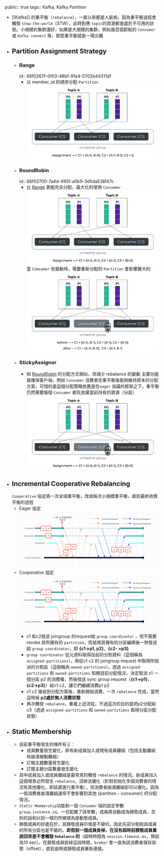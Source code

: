 public:: true
tags:: Kafka, Kafka Partition

- [[Kafka]] 的重平衡（`rebalance`），一直以來都是人詬病。因為重平衡過程會觸發 `stop-the-world`（STW），此時對應 `topic`的資源都會處於不可用的狀態。小規模的集群還好，如果是大規模的集群，例如幾百個節點的 `Consumer` 或 `Kafka connect` 等，那麼重平衡就是一場災難
- ## Partition Assignment Strategy
	- ### Range
	  id:: 66f0267f-0f03-48bf-91e4-5702b44311df
		- 以 member_id 的順序分配 `Partition`
		  ![image.png](../assets/image_1727014729534_0.png)
	- ### RoundRobin
	  id:: 66f02700-7a4d-495f-a0b9-3d5da538f47c
		- 比 [Range](((66f0267f-0f03-48bf-91e4-5702b44311df))) 更能完全分配，最大化的使用 `Consumer`
		  ![image.png](../assets/image_1727014799185_0.png)
		  當 `Comsumer` 有變動時，需要重新分配的 `Partition` 會影響蠻大的
		  ![image.png](../assets/image_1727014942717_0.png)
	- ### StickyAssignor
		- 和 [RoundRobin](((66f02700-7a4d-495f-a0b9-3d5da538f47c))) 的分配方式相似，但減少 rebalance 的變動
		  主要功能是確保客戶端，例如 `Consumer` 消費者在重平衡後能夠維持原本的分配方案，可惜的是這個分配策略依舊是在`eager` 協議的框架之下，重平衡仍然需要每個 `Consumer` 都先放棄當前持有的資源（分區）
		  ![image.png](../assets/image_1727015050936_0.png)
- ## Incremental Cooperative Rebalancing
  `Cooperative` 協定將一次全域重平衡，改成每次小規模重平衡，直到最終收斂平衡的過程
	- Eager 協定
	  ![image.png](../assets/image_1727015811894_0.png)
	- Cooperative 協定
	  ![image.png](../assets/image_1727015889283_0.png)
		- c1 和c2發送 joingroup 的request給 `group coordinator` ，但不需要 revoke 其所擁有的 `partition`，而是將其擁有的分區編碼後一併發送給 `group coordinator`，即 **{c1->p1, p2}**，**{c2- >p3}**
		- `group coordinator` 從元資料取得目前的分割資料（這個稱為 `assigned-partitions`），再從c1 c2 的 joingroup request 中取得所指派的分割區（這個稱為 `owned-partitions`），透過 `assigned-partitions` 和 `owned-partitions` 知曉目前分配情況，決定取消 c1 一個分區 p2 的消費權，然後發送 sync group request（**{c1->p1}**，**{c2->p3}**）給c1 c2，讓它們繼續消費p1 p2
		- c1 c2 接收到分配方案後，重新開始消費，一次 `rebalance` 完成，當然這時候 **p2處於無人消費狀態**
		- 再次觸發 `rebalance`，重複上述流程，不過這次的目的是把p2分配給c3（透過 `assigned-partitions` 和 `owned-partitions` 取得分區分配狀態）
- ## Static Membership
	- 目前重平衡發生的條件有三：
		- 成員數量發生變化，即有新成員加入或現有成員離組（包括主動離組和崩潰被動離組）
		- 訂閱主題數量發生變化
		- 訂閱主題分區數量發生變化
	- 其中成員加入或成員離組是最常見的觸發 `rebalance` 的情況。新成員加入這個場景必然發生 `rebalance`，沒辦法優化（針對初始化多個消費者的情況有其他優化，即延遲進行重平衡），但消費者崩潰離組卻可以優化。因為一個消費者崩潰離組通常不會影響到其他 {partition - consumer} 的分配情況。
	- `Static Membership`功能和一個 `Consumer` 端的設定參數 `group.instance.id`。一旦配置了該參數，成員將自動成為靜態成員，否則的話和以前一樣仍然被視為是動態成員。
	- 靜態成員的好處在於，其靜態成員ID值是不變的，因此先前分配給該成員的所有分區也是不變的。**即假設一個成員掛掉，在沒有超時前靜態成員重啟回來是不會觸發 `Rebalance` 的**（超時時間為 `session.timeout.ms`，預設為10 sec）。在靜態成員掛掉這段時間，`broker` 會一直為該消費者保存狀態（offset），直到逾時或靜態成員重新連接。